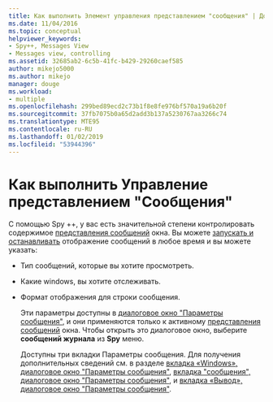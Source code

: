 ```yaml
---
title: Как выполнить Элемент управления представлением "сообщения" | Документация Майкрософт
ms.date: 11/04/2016
ms.topic: conceptual
helpviewer_keywords:
- Spy++, Messages View
- Messages view, controlling
ms.assetid: 32685ab2-6c5b-41fc-b429-29260caef585
author: mikejo5000
ms.author: mikejo
manager: douge
ms.workload:
- multiple
ms.openlocfilehash: 299bed89ecd2c73b1f8e8fe976bf570a19a6b20f
ms.sourcegitcommit: 37fb7075b0a65d2add3b137a5230767aa3266c74
ms.translationtype: MTE95
ms.contentlocale: ru-RU
ms.lasthandoff: 01/02/2019
ms.locfileid: "53944396"
---
```

# <a name="how-to-control-messages-view"></a>Как выполнить Управление представлением "Сообщения"
С помощью Spy ++, у вас есть значительной степени контролировать содержимое [представления сообщений](../debugger/messages-view.md) окна. Вы можете [запускать и останавливать](../debugger/how-to-start-and-stop-the-message-log-display.md) отображение сообщений в любое время и вы можете указать:  
  
- Тип сообщений, которые вы хотите просмотреть.  
  
- Какие windows, вы хотите отслеживать.  
  
- Формат отображения для строки сообщения.  
  
  Эти параметры доступны в [диалоговое окно "Параметры сообщения"](../debugger/message-options-dialog-box.md), и они применяются только к активному [представления сообщений](../debugger/messages-view.md) окна. Чтобы открыть это диалоговое окно, выберите **сообщений журнала** из **Spy** меню.  
  
  Доступны три вкладки Параметры сообщения. Для получения дополнительных сведений см. в разделе [вкладка «Windows», диалоговое окно "Параметры сообщения"](../debugger/windows-tab-message-options-dialog-box.md), [вкладка "сообщения", диалоговое окно "Параметры сообщения"](../debugger/messages-tab-message-options-dialog-box.md), и [вкладка «Вывод», диалоговое окно "Параметры сообщения"](../debugger/output-tab-message-options-dialog-box.md).